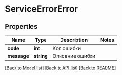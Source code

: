# ServiceErrorError

## Properties
Name | Type | Description | Notes
------------ | ------------- | ------------- | -------------
**code** | **int** | Код ошибки | 
**message** | **string** | Описание ошибки | 

[[Back to Model list]](../../README.md#documentation-for-models) [[Back to API list]](../../README.md#documentation-for-api-endpoints) [[Back to README]](../../README.md)

